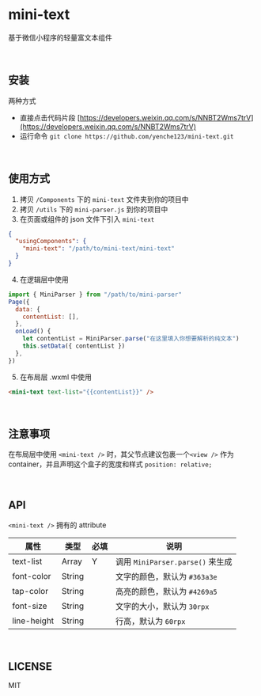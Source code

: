 # mini-text

基于微信小程序的轻量富文本组件

<br>

## 安装
两种方式
- 直接点击代码片段 [https://developers.weixin.qq.com/s/NNBT2Wms7trV](https://developers.weixin.qq.com/s/NNBT2Wms7trV)
- 运行命令 `git clone https://github.com/yenche123/mini-text.git`

<br>

## 使用方式

1. 拷贝 `/Components` 下的 `mini-text` 文件夹到你的项目中
2. 拷贝 `/utils` 下的 `mini-parser.js` 到你的项目中
3. 在页面或组件的 json 文件下引入 `mini-text`
```json
{
  "usingComponents": {
    "mini-text": "/path/to/mini-text/mini-text"
  }
}
```
4. 在逻辑层中使用
```javascript
import { MiniParser } from "/path/to/mini-parser"
Page({
  data: {
    contentList: [],
  },
  onLoad() {
    let contentList = MiniParser.parse("在这里填入你想要解析的纯文本")
    this.setData({ contentList })
  },
})
```
5. 在布局层 .wxml 中使用
```html
<mini-text text-list="{{contentList}}" />
```

<br>

## 注意事项
在布局层中使用 `<mini-text />` 时，其父节点建议包裹一个`<view />` 作为 container，并且声明这个盒子的宽度和样式 `position: relative;`

<br>

## API
`<mini-text />` 拥有的 attribute

| 属性 | 类型 | 必填 | 说明 |
| ---- | ---- | ---- | ---- |
| text-list | Array | Y | 调用 `MiniParser.parse()` 来生成 |
| font-color | String |  | 文字的颜色，默认为 `#363a3e` |
| tap-color | String |  | 高亮的颜色，默认为 `#4269a5` |
| font-size | String |  | 文字的大小，默认为 `30rpx` |
| line-height | String |  | 行高，默认为 `60rpx` |

<br>

## LICENSE
MIT




